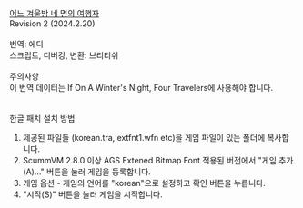 [어느 겨울밤 네 명의 여행자](https://laurahunt.itch.io/if-on-a-winters-night-four-travelers)</br>
Revision 2 (2024.2.20)</br>
</br>
​번역: 에디</br>
스크립트, 디버깅, 변환: 브리티쉬</br>
</br>
주의사항</br>
이 번역 데이터는 If On A Winter's Night, Four Travelers에 사용해야 합니다.</br>
</br>
</br>
한글 패치 설치 방법</br>
1. 제공된 파일들 (korean.tra, extfnt1.wfn etc)을 게임 파일이 있는 폴더에 복사합니다.</br>
2. ScummVM 2.8.0 이상 AGS Extened Bitmap Font 적용된 버전에서 "게임 추가(A)..." 버튼을 눌러 게임을 등록합니다.</br>
3. 게임 옵션 - 게임의 언어를 "korean"으로 설정하고 확인 버튼을 누릅니다.</br>
4. "시작(S)" 버튼을 눌러 게임을 시작합니다.</br>

